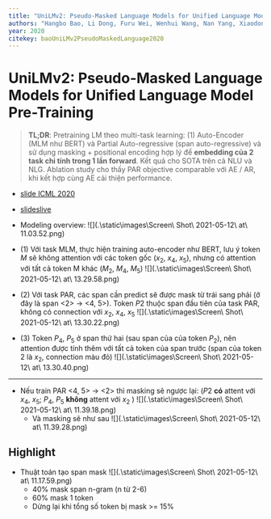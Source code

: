 ```yaml
---
title: "UniLMv2: Pseudo-Masked Language Models for Unified Language Model Pre-Training"
authors: "Hangbo Bao, Li Dong, Furu Wei, Wenhui Wang, Nan Yang, Xiaodong Liu, Yu Wang, Songhao Piao, Jianfeng Gao, Ming Zhou, Hsiao-Wuen Hon"
year: 2020
citekey: baoUniLMv2PseudoMaskedLanguage2020
---
```


# UniLMv2: Pseudo-Masked Language Models for Unified Language Model Pre-Training
> **TL;DR**: Pretraining LM theo multi-task learning: (1) Auto-Encoder (MLM như BERT) và Partial Auto-regressive (span auto-regressive) và sử dụng masking + positional encoding hợp lý để **embedding của 2 task chỉ tính trong 1 lần forward**. Kết quả cho SOTA trên cả NLU và NLG. Ablation study cho thấy PAR objective comparable với AE / AR, khi kết hợp cùng AE cải thiện performance.

- [slide ICML 2020](https://icml.cc/media/Slides/icml/2020/virtual(no-parent)-16-15-00UTC-6417-unilmv2_pseudo.pdf)
- [slideslive](https://slideslive.com/38928147)

- Modeling overview: ![](.\static\images\Screen\ Shot\ 2021-05-12\ at\ 11.03.52.png)

- (1) Với task MLM, thực hiện training auto-encoder như BERT, lưu ý token $M$ sẽ không attention với các token gốc ($x_2$, $x_4$, $x_5$), nhưng có attention với tất cả token M khác ($M_2$, $M_4$, $M_5$) ![](.\static\images\Screen\ Shot\ 2021-05-12\ at\ 13.29.58.png)
- (2) Với task PAR, các span cần predict sẽ được mask từ trái sang phải (ở đây là span <2> -> <4, 5>). Token $P2$ thuộc span đầu tiên của task PAR, không có connection với $x_2$, $x_4$, $x_5$ ![](.\static\images\Screen\ Shot\ 2021-05-12\ at\ 13.30.22.png) 
- (3) Token $P_4$, $P_5$ ở span thứ hai (sau span của của token $P_2$), nên attention được tính thêm với tất cả token của span trước (span của token 2 là $x_2$, connection màu đỏ) ![](.\static\images\Screen\ Shot\ 2021-05-12\ at\ 13.30.40.png)

--- 
- Nếu train PAR <4, 5> -> <2> thì masking sẽ ngược lại: ($P2$ **có** attent với $x_4$, $x_5$; $P_4$, $P_5$ **không** attent với $x_2$ ) ![](.\static\images\Screen\ Shot\ 2021-05-12\ at\ 11.39.18.png)
  - Và masking sẽ như sau ![](.\static\images\Screen\ Shot\ 2021-05-12\ at\ 11.39.28.png)

## Highlight
- Thuật toán tạo span mask ![](.\static\images\Screen\ Shot\ 2021-05-12\ at\ 11.17.59.png)
  - 40% mask span n-gram (n từ 2-6)
  - 60% mask 1 token
  - Dừng lại khi tổng số token bị mask >= 15%


